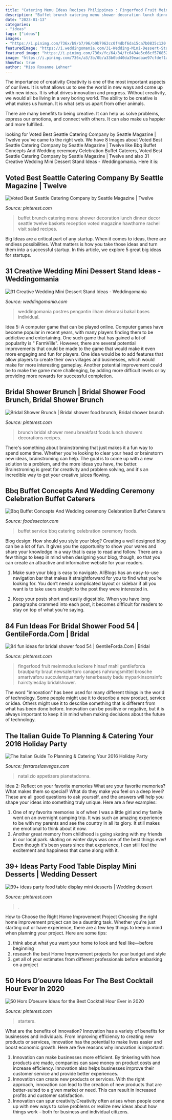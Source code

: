 ```yaml
---
title: "Catering Menu Ideas Recipes Philippines : Fingerfood Fruit Meinmodus Leckere Hinauf Mahl Gentileforda Brautparty Braut Newsalertpro Canapes Nahrungsmittel Brosche Smartvaforu Succulentquarterly Tenerbeauty Badu Myparkinsonsinfo Hairstylesday Bridalshower"
description: "Buffet brunch catering menu shower decoration lunch dinner decor seattle twelve baskets reception voted magazine hawthorne rachel visit salad recipes"
date: "2023-01-13"
categories:
- "ideas"
tags: ["ideas"]
images:
- "https://i.pinimg.com/736x/b9/b7/96/b9b7962cc0f4dbf6da15ca7b0835c120.jpg"
featuredImage: "https://i.weddingomania.com/31-Wedding-Mini-Dessert-Stand-Ideas14.jpg"
featured_image: "https://i.pinimg.com/736x/fc/64/34/fc6434e5c66cf57685203b1f56553ec1.jpg"
image: "https://i.pinimg.com/736x/a3/3b/0b/a33b0bd40da39eadaae97cfdef1adee1--brunch-party-brunch-bridal-shower-themes.jpg"
ShowToc: true
author: "Miss Roxanne Lehner"
---
```



The importance of creativity
Creativity is one of the most important aspects of our lives. It is what allows us to see the world in new ways and come up with new ideas. It is what drives innovation and progress.
Without creativity, we would all be living in a very boring world. The ability to be creative is what makes us human. It is what sets us apart from other animals.

There are many benefits to being creative. It can help us solve problems, express our emotions, and connect with others. It can also make us happier and more fulfilled.

	

		
looking for Voted Best Seattle Catering Company by Seattle Magazine | Twelve you've came to the right web. We have 8 Images about Voted Best Seattle Catering Company by Seattle Magazine | Twelve like Bbq Buffet Concepts And Wedding ceremony Celebration Buffet Caterers, Voted Best Seattle Catering Company by Seattle Magazine | Twelve and also 31 Creative Wedding Mini Dessert Stand Ideas - Weddingomania. Here it is:
		
    
## Voted Best Seattle Catering Company By Seattle Magazine | Twelve

<img loading=lazy src="https://i.pinimg.com/originals/3c/99/22/3c992221710485d6c19347abafd448b7.jpg" onerror="this.onerror=null;this.src='https://tse3.mm.bing.net/th?id=OIP.4JVPrKL8kyyJhDrOFX6xkwHaLH&amp;pid=15.1';" alt="Voted Best Seattle Catering Company by Seattle Magazine | Twelve">

_Source: pinterest.com_

>buffet brunch catering menu shower decoration lunch dinner decor seattle twelve baskets reception voted magazine hawthorne rachel visit salad recipes. 

	

Big Ideas are a critical part of any startup. When it comes to ideas, there are endless possibilities. What matters is how you take those ideas and turn them into a successful startup. In this article, we explore 5 great big ideas for startups.

    
## 31 Creative Wedding Mini Dessert Stand Ideas - Weddingomania

<img loading=lazy src="https://i.weddingomania.com/31-Wedding-Mini-Dessert-Stand-Ideas14.jpg" onerror="this.onerror=null;this.src='https://tse2.mm.bing.net/th?id=OIP.TMqV2tyUOBNrMsCCDdM0zAAAAA&amp;pid=15.1';" alt="31 Creative Wedding Mini Dessert Stand Ideas - Weddingomania">

_Source: weddingomania.com_

>weddingomania postres pengantin ilham dekorasi bakal bases individual. 

	

Idea 5: A computer game that can be played online.
Computer games have become popular in recent years, with many players finding them to be addictive and entertaining. One such game that has gained a lot of popularity is " FarmVille". However, there are several potential improvements that could be made to the game that would make it even more engaging and fun for players. One idea would be to add features that allow players to create their own villages and businesses, which would make for more interesting gameplay. Another potential improvement could be to make the game more challenging, by adding more difficult levels or by providing more rewards for successful completion.

    
## Bridal Shower Brunch | Bridal Shower Food Brunch, Bridal Shower Brunch

<img loading=lazy src="https://i.pinimg.com/736x/a3/3b/0b/a33b0bd40da39eadaae97cfdef1adee1--brunch-party-brunch-bridal-shower-themes.jpg" onerror="this.onerror=null;this.src='https://tse2.mm.bing.net/th?id=OIP.31TA_-Im2ddeJFgTqwjyNgHaJ3&amp;pid=15.1';" alt="Bridal Shower Brunch | Bridal shower food brunch, Bridal shower brunch">

_Source: pinterest.com_

>brunch bridal shower menu breakfast foods lunch showers decorations recipes. 

	

There's something about brainstroming that just makes it a fun way to spend some time. Whether you're looking to clear your head or brainstorm new ideas, brainstroming can help. The goal is to come up with a new solution to a problem, and the more ideas you have, the better. Brainstroming is great for creativity and problem solving, and it's an incredible way to get your creative juices flowing.

    
## Bbq Buffet Concepts And Wedding Ceremony Celebration Buffet Caterers

<img loading=lazy src="https://www.foodssector.com/wp-content/uploads/2018/07/Bbq-Buffet-Ideas-And-Wedding-Party-Buffet-Caterers-Service.jpg" onerror="this.onerror=null;this.src='https://tse1.mm.bing.net/th?id=OIP.VLZJPfP87Ph_ZYRRkQ5yVwHaE7&amp;pid=15.1';" alt="Bbq Buffet Concepts And Wedding ceremony Celebration Buffet Caterers">

_Source: foodssector.com_

>buffet service bbq catering celebration ceremony foods. 

	

Blog design: How should you style your blog?
Creating a well designed blog can be a lot of fun. It gives you the opportunity to show your wares and share your knowledge in a way that is easy to read and follow. There are a few things to keep in mind when designing your blog, though, so that you can create an attractive and informative website for your readers.
1. Make sure your blog is easy to navigate. AllBlogs has an easy-to-use navigation bar that makes it straightforward for you to find what you’re looking for. You don’t need a complicated layout or sidebar if all you want is to take users straight to the post they were interested in.

2. Keep your posts short and easily digestible. When you have long paragraphs crammed into each post, it becomes difficult for readers to stay on top of what you’re saying.

    
## 84 Fun Ideas For Bridal Shower Food 54 | GentileForda.Com | Bridal

<img loading=lazy src="https://i.pinimg.com/736x/b9/b7/96/b9b7962cc0f4dbf6da15ca7b0835c120.jpg" onerror="this.onerror=null;this.src='https://tse4.mm.bing.net/th?id=OIP.nQAt4fMaqhAvIqyyF0mdqQHaLH&amp;pid=15.1';" alt="84 fun ideas for bridal shower food 54 | GentileForda.Com | Bridal">

_Source: pinterest.com_

>fingerfood fruit meinmodus leckere hinauf mahl gentileforda brautparty braut newsalertpro canapes nahrungsmittel brosche smartvaforu succulentquarterly tenerbeauty badu myparkinsonsinfo hairstylesday bridalshower. 

	

The word "innovation" has been used for many different things in the world of technology. Some people might use it to describe a new product, service or idea. Others might use it to describe something that is different from what has been done before. Innovation can be positive or negative, but it is always important to keep it in mind when making decisions about the future of technology.

    
## The Italian Guide To Planning &amp; Catering Your 2016 Holiday Party

<img loading=lazy src="https://www.ferraroslasvegas.com/wp-content/uploads/2016/12/the-italian-guide-to-planning-catering-your-2016-holiday-party.jpg" onerror="this.onerror=null;this.src='https://tse3.mm.bing.net/th?id=OIP.H1yj_n6isWK7GlijVcWzhQHaE8&amp;pid=15.1';" alt="The Italian Guide To Planning &amp; Catering Your 2016 Holiday Party">

_Source: ferraroslasvegas.com_

>natalizio appetizers pianetadonna. 

	

Idea 2: Reflect on your favorite memories
What are your favorite memories? What makes them so special? What do they make you feel on a deep level? These are all good questions to ask yourself, and the answers will help you shape your ideas into something truly unique. Here are a few examples: 
1. One of my favorite memories is of when I was a little girl and my family went on an overnight camping trip. It was such an amazing experience to be with my parents and see the country in all its glory. It still makes me emotional to think about it now. 
2. Another great memory from childhood is going skating with my friends in our local park. skating on winter days was one of the best things ever! Even though it's been years since that experience, I can still feel the excitement and happiness that came along with it. 

    
## 39+ Ideas Party Food Table Display Mini Desserts | Wedding Dessert

<img loading=lazy src="https://i.pinimg.com/originals/b7/d8/ab/b7d8ab0493856efa79fdde3f2ad54565.jpg" onerror="this.onerror=null;this.src='https://tse4.mm.bing.net/th?id=OIP.ZFS0YFOm6PR_RQ43ppu84wAAAA&amp;pid=15.1';" alt="39+ ideas party food table display mini desserts | Wedding dessert">

_Source: pinterest.com_

>. 

	

How to Choose the Right Home Improvement Project
Choosing the right home improvement project can be a daunting task. Whether you're just starting out or have experience, there are a few key things to keep in mind when planning your project. Here are some tips: 
1. think about what you want your home to look and feel like—before beginning
2. research the best Home Improvement projects for your budget and style
3. get all of your estimates from different professionals before embarking on a project

    
## 50 Hors D’oeuvre Ideas For The Best Cocktail Hour Ever In 2020

<img loading=lazy src="https://i.pinimg.com/736x/fc/64/34/fc6434e5c66cf57685203b1f56553ec1.jpg" onerror="this.onerror=null;this.src='https://tse2.mm.bing.net/th?id=OIP.2B0qhEqZDP8pEYGHGmKeRgHaKE&amp;pid=15.1';" alt="50 Hors D’oeuvre Ideas for the Best Cocktail Hour Ever in 2020">

_Source: pinterest.com_

>starters. 

	

What are the benefits of innovation?
Innovation has a variety of benefits for businesses and individuals. From improving efficiency to creating new products or services, innovation has the potential to make lives easier and boost economic growth. Here are five reasons why innovation is important: 
1. Innovation can make businesses more efficient. By tinkering with how products are made, companies can save money on product costs and increase efficiency. Innovation also helps businesses improve their customer service and provide better experiences. 
2. Innovation can create new products or services. With the right approach, innovation can lead to the creation of new products that are better-suited to a given market or need. This can result in increased profits and customer satisfaction. 
3. Innovation can spur creativity.Creativity often arises when people come up with new ways to solve problems or realize new ideas about how things work – both for business and individual citizens.

